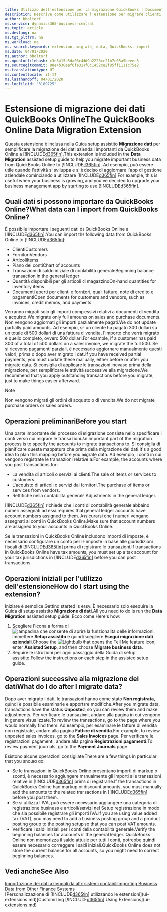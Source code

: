 ```yaml
---
title: Utilizzo dell'estensione per la migrazione QuickBooks | Documenti Microsoft
description: Descrive come utilizzare l'estensione per migrare clienti, fornitori, articoli e conti da QuickBooks Online a Business Central.
author: bholtorf
ms.service: dynamics365-business-central
ms.topic: article
ms.devlang: na
ms.tgt_pltfrm: na
ms.workload: na
ms. search.keywords: extension, migrate, data, QuickBooks, import
ms.date: 04/01/2020
ms.author: bholtorf
ms.openlocfilehash: c3e5415c5da03c4dd9a2228cc21b7c08a9beeec3
ms.sourcegitcommit: 88e4b30eaf6fa32af0c1452ce2f85ff1111c75e2
ms.translationtype: HT
ms.contentlocale: it-IT
ms.lasthandoff: 04/01/2020
ms.locfileid: "3189725"
---
```

# <a name="the-quickbooks-online-data-migration-extension"></a><span data-ttu-id="f1714-103">Estensione di migrazione dei dati QuickBooks Online</span><span class="sxs-lookup"><span data-stu-id="f1714-103">The QuickBooks Online Data Migration Extension</span></span>
<span data-ttu-id="f1714-104">Questa estensione è inclusa nella Guida setup assistito **Migrazione dati** per semplificare la migrazione dei dati aziendali importanti da QuickBooks Online a [!INCLUDE[d365fin](includes/d365fin_md.md)].</span><span class="sxs-lookup"><span data-stu-id="f1714-104">This extension is included in the **Data Migration** assisted setup guide to help you migrate important business data from QuickBooks Online to [!INCLUDE[d365fin](includes/d365fin_md.md)].</span></span> <span data-ttu-id="f1714-105">Ad esempio, può essere utile quando l'attività si sviluppa e si è deciso di aggiornare l'app di gestione aziendale cominciando a utilizzare [!INCLUDE[d365fin](includes/d365fin_md.md)].</span><span class="sxs-lookup"><span data-stu-id="f1714-105">For example, this is useful when your business is growing, and you've decided to upgrade your business management app by starting to use [!INCLUDE[d365fin](includes/d365fin_md.md)].</span></span>

## <a name="what-data-can-i-import-from-quickbooks-online"></a><span data-ttu-id="f1714-106">Quali dati si possono importare da QuickBooks Online?</span><span class="sxs-lookup"><span data-stu-id="f1714-106">What data can I import from QuickBooks Online?</span></span>
<span data-ttu-id="f1714-107">È possibile importare i seguenti dati da QuickBooks Online a [!INCLUDE[d365fin](includes/d365fin_md.md)]:</span><span class="sxs-lookup"><span data-stu-id="f1714-107">You can import the following data from QuickBooks Online to [!INCLUDE[d365fin](includes/d365fin_md.md)]:</span></span>  

* <span data-ttu-id="f1714-108">Clienti</span><span class="sxs-lookup"><span data-stu-id="f1714-108">Customers</span></span>
* <span data-ttu-id="f1714-109">Fornitori</span><span class="sxs-lookup"><span data-stu-id="f1714-109">Vendors</span></span>
* <span data-ttu-id="f1714-110">Articoli</span><span class="sxs-lookup"><span data-stu-id="f1714-110">Items</span></span>
* <span data-ttu-id="f1714-111">Piano dei conti</span><span class="sxs-lookup"><span data-stu-id="f1714-111">Chart of accounts</span></span>
* <span data-ttu-id="f1714-112">Transazioni di saldo iniziale di contabilità generale</span><span class="sxs-lookup"><span data-stu-id="f1714-112">Beginning balance transaction in the general ledger</span></span>
* <span data-ttu-id="f1714-113">Quantità disponibili per gli articoli di magazzino</span><span class="sxs-lookup"><span data-stu-id="f1714-113">On-hand quantities for inventory items</span></span>
* <span data-ttu-id="f1714-114">Documenti aperti per clienti e fornitori, quali fatture, note di credito e pagamenti</span><span class="sxs-lookup"><span data-stu-id="f1714-114">Open documents for customers and vendors, such as invoices, credit memos, and payments</span></span>

<span data-ttu-id="f1714-115">Verranno migrati solo gli importi complessivi relativi a documenti di vendita e acquisto.</span><span class="sxs-lookup"><span data-stu-id="f1714-115">We migrate only full amounts on sales and purchase documents.</span></span> <span data-ttu-id="f1714-116">Non vengono aggiornati gli importi parzialmente pagati.</span><span class="sxs-lookup"><span data-stu-id="f1714-116">We do not update partially paid amounts.</span></span> <span data-ttu-id="f1714-117">Ad esempio, se un cliente ha pagato 300 dollari su un totale di 500 dollari di una fattura di vendita, l'importo che verrà migrato è quello completo, ovvero 500 dollari.</span><span class="sxs-lookup"><span data-stu-id="f1714-117">For example, if a customer has paid 300 of a total of 500 dollars on a sales invoice, we migrate the full 500.</span></span> <span data-ttu-id="f1714-118">Se si ricevono pagamenti parziali, è necessario aggiornare manualmente questi valori, prima o dopo aver migrato i dati.</span><span class="sxs-lookup"><span data-stu-id="f1714-118">If you have received partial payments, you must update these manually, either before or after you migrate data.</span></span> <span data-ttu-id="f1714-119">Si consiglia di applicare le transazioni inevase prima della migrazione, per semplificare le attività successive alla migrazione.</span><span class="sxs-lookup"><span data-stu-id="f1714-119">We recommend that you apply outstanding transactions before you migrate, just to make things easier afterward.</span></span>

> [!NOTE]  
>   <span data-ttu-id="f1714-120">Non vengono migrati gli ordini di acquisto o di vendita.</span><span class="sxs-lookup"><span data-stu-id="f1714-120">We do not migrate purchase orders or sales orders.</span></span>

## <a name="before-you-start"></a><span data-ttu-id="f1714-121">Operazioni preliminari</span><span class="sxs-lookup"><span data-stu-id="f1714-121">Before you start</span></span>
<span data-ttu-id="f1714-122">Una parte importante del processo di migrazione consiste nello specificare i conti verso cui migrare le transazioni.</span><span class="sxs-lookup"><span data-stu-id="f1714-122">An important part of the migration process is to specify the accounts to migrate transactions to.</span></span> <span data-ttu-id="f1714-123">Si consiglia di pianificare questa mappatura che prima della migrazione dei dati.</span><span class="sxs-lookup"><span data-stu-id="f1714-123">It's a good idea to plan this mapping before you migrate data.</span></span> <span data-ttu-id="f1714-124">Ad esempio, i conti in cui vengono registrate le transazioni relative a:</span><span class="sxs-lookup"><span data-stu-id="f1714-124">For example, the accounts where you post transactions for:</span></span>  

* <span data-ttu-id="f1714-125">La vendita di articoli o servizi ai clienti.</span><span class="sxs-lookup"><span data-stu-id="f1714-125">The sale of items or services to customers.</span></span>
* <span data-ttu-id="f1714-126">L'acquisto di articoli o servizi dai fornitori.</span><span class="sxs-lookup"><span data-stu-id="f1714-126">The purchase of items or services from vendors.</span></span>  
* <span data-ttu-id="f1714-127">Rettifiche nella contabilità generale.</span><span class="sxs-lookup"><span data-stu-id="f1714-127">Adjustments in the general ledger.</span></span>  

[!INCLUDE[d365fin](includes/d365fin_md.md)] <span data-ttu-id="f1714-128">richiede che i conti di contabilità generale abbaino numeri assegnati ad essi.</span><span class="sxs-lookup"><span data-stu-id="f1714-128">requires that general ledger accounts have account numbers assigned to them.</span></span> <span data-ttu-id="f1714-129">Assicurarsi che i numeri vengano assegnati ai conti in QuickBooks Online.</span><span class="sxs-lookup"><span data-stu-id="f1714-129">Make sure that account numbers are assigned to your accounts in QuickBooks Online.</span></span>

<span data-ttu-id="f1714-130">Se le transazioni in QuickBooks Online includono importi di imposte, è necessario configurare un conto per le imposte in base alle giurisdizioni fiscali di [!INCLUDE[d365fin](includes/d365fin_md.md)] prima di registrare le transazioni.</span><span class="sxs-lookup"><span data-stu-id="f1714-130">If transactions in QuickBooks Online have tax amounts, you must set up a tax account for your tax jurisdictions in [!INCLUDE[d365fin](includes/d365fin_md.md)] before you can post transactions.</span></span>

## <a name="how-do-i-start-using-the-extension"></a><span data-ttu-id="f1714-131">Operazioni iniziali per l'utilizzo dell'estensione</span><span class="sxs-lookup"><span data-stu-id="f1714-131">How do I start using the extension?</span></span>
<span data-ttu-id="f1714-132">Iniziare è semplice.</span><span class="sxs-lookup"><span data-stu-id="f1714-132">Getting started is easy.</span></span> <span data-ttu-id="f1714-133">È necessario solo eseguire la Guida di setup assistito **Migrazione di dati**.</span><span class="sxs-lookup"><span data-stu-id="f1714-133">All you need to do is run the **Data Migration** assisted setup guide.</span></span> <span data-ttu-id="f1714-134">Ecco come:</span><span class="sxs-lookup"><span data-stu-id="f1714-134">Here's how:</span></span>

1. <span data-ttu-id="f1714-135">Scegliere l'icona a forma di ![lampadina che consente di aprire la funzionalità delle informazioni](media/ui-search/search_small.png "Informazioni sull'operazione che si desidera eseguire"), immettere **Setup assistito** e quindi scegliere **Esegui migrazione dati aziendali**.</span><span class="sxs-lookup"><span data-stu-id="f1714-135">Choose the ![Lightbulb that opens the Tell Me feature](media/ui-search/search_small.png "Tell me what you want to do") icon, enter **Assisted Setup**, and then choose **Migrate business data**.</span></span>
2. <span data-ttu-id="f1714-136">Seguire le istruzioni per ogni passaggio della Guida di setup assistito.</span><span class="sxs-lookup"><span data-stu-id="f1714-136">Follow the instructions on each step in the assisted setup guide.</span></span>

## <a name="what-do-i-do-after-i-migrate-data"></a><span data-ttu-id="f1714-137">Operazioni successive alla migrazione dei dati</span><span class="sxs-lookup"><span data-stu-id="f1714-137">What do I do after I migrate data?</span></span>
<span data-ttu-id="f1714-138">Dopo aver migrato i dati, le transazioni hanno come stato **Non registrata**, quindi è possibile esaminarle e apportare modifiche.</span><span class="sxs-lookup"><span data-stu-id="f1714-138">After you migrate data, transactions have the status **Unposted**, so you can review them and make adjustments.</span></span> <span data-ttu-id="f1714-139">Per verificare le transazioni, andare alla pagina in cui vengono in genere visualizzate.</span><span class="sxs-lookup"><span data-stu-id="f1714-139">To review the transactions, go to the page where you would normally find them.</span></span> <span data-ttu-id="f1714-140">Ad esempio, per esaminare le fatture di vendita non registrate, andare alla pagina **Fatture di vendita**.</span><span class="sxs-lookup"><span data-stu-id="f1714-140">For example, to review unposted sales invoices, go to the **Sales Invoices** page.</span></span> <span data-ttu-id="f1714-141">Per verificare le registrazioni pagamenti, andare alla pagina **Registrazioni pagamenti**.</span><span class="sxs-lookup"><span data-stu-id="f1714-141">To review payment journals, go to the **Payment Journals** page.</span></span>   

<span data-ttu-id="f1714-142">Esistono alcune operazioni consigliate:</span><span class="sxs-lookup"><span data-stu-id="f1714-142">There are a few things in particular that you should do:</span></span>

* <span data-ttu-id="f1714-143">Se le transazioni in QuickBooks Online presentano importi di markup o sconti, è necessario aggiungere manualmente gli importi alle transazioni relative in [!INCLUDE[d365fin](includes/d365fin_md.md)] prima di registrarle.</span><span class="sxs-lookup"><span data-stu-id="f1714-143">If the transactions in QuickBooks Online had markup or discount amounts, you must manually add the amounts to the related transactions in [!INCLUDE[d365fin](includes/d365fin_md.md)] before you post them.</span></span>
* <span data-ttu-id="f1714-144">Se si utilizza l'IVA, può essere necessario aggiungere una categoria di registrazione business e articoli/servizi nel Setup registrazione in modo che sia possibile registrare gli importi IVA.</span><span class="sxs-lookup"><span data-stu-id="f1714-144">If you are using value added tax (VAT), you may need to add a business posting group and a product posting group to the posting setup so that you can post VAT amounts.</span></span>
* <span data-ttu-id="f1714-145">Verificare i saldi iniziali per i conti della contabilità generale.</span><span class="sxs-lookup"><span data-stu-id="f1714-145">Verify the beginning balances for accounts in the general ledger.</span></span> <span data-ttu-id="f1714-146">QuickBooks Online non memorizza il saldo attuale per tutti i conti, potrebbe quindi essere necessario correggere i saldi iniziali.</span><span class="sxs-lookup"><span data-stu-id="f1714-146">QuickBooks Online does not store the current balance for all accounts, so you might need to correct beginning balances.</span></span>

## <a name="see-also"></a><span data-ttu-id="f1714-147">Vedi anche</span><span class="sxs-lookup"><span data-stu-id="f1714-147">See Also</span></span>
[<span data-ttu-id="f1714-148">Importazione dei dati aziendali da altri sistemi contabili</span><span class="sxs-lookup"><span data-stu-id="f1714-148">Importing Business Data from Other Finance Systems</span></span>](across-import-data-configuration-packages.md)  
<span data-ttu-id="f1714-149">[Personalizzazione di [!INCLUDE[d365fin](includes/d365fin_md.md)] utilizzando le estensioni](ui-extensions.md)</span><span class="sxs-lookup"><span data-stu-id="f1714-149">[Customizing [!INCLUDE[d365fin](includes/d365fin_md.md)] Using Extensions](ui-extensions.md)</span></span>  
